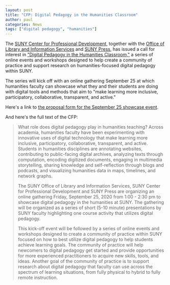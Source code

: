 ```yaml
---
layout: post
title: "CFP: Digital Pedagogy in the Humanities Classroom" 
author: paul
categories: News
tags: ["digital pedagogy", "humanities"]
---
```


<span class="drop">T</span>he [SUNY Center for Professional Development](https://cpd.suny.edu), together with the [Office of Library and Information Services](https://system.suny.edu/olis/) and [SUNY Press](http://www.sunypress.edu/), has issued a call for interest in ["Digital Pedagogy in the Humanities Classroom,"](https://sunycpd.eventsair.com/QuickEventWebsitePortal/dphc20/dphc) a series of online events and workshops designed to help create a community of practice and support research on humanities-focused digital pedagogy within SUNY.

The series will kick off with an online gathering September 25 at which humanities faculty can showcase what they and their students are doing with digital tools and methods that aim to "make learning more inclusive, participatory, collaborative, transparent, and active."

<!--more-->

Here's a link to [the proposal form for the September 25 showcase event](https://www.surveymonkey.com/r/SUNYHumanities).

And here's the full text of the CFP:

> What role does digital pedagogy play in humanities teaching? Across academia, humanities faculty have been experimenting with innovative uses of digital technology that make learning more inclusive, participatory, collaborative, transparent, and active. Students in humanities disciplines are annotating websites, contributing to public-facing digital archives, analyzing texts through computation, encoding digitized documents, engaging in multimedia storytelling, sharing knowledge and self-reflection through blogs and podcasts, and visualizing humanities data in maps, timelines, and network graphs.
>
> The SUNY Office of Library and Information Services, SUNY Center for Professional Development and SUNY Press are organizing an online gathering Friday, September 25, 2020 from 1:00 - 2:30 pm to showcase digital pedagogy in the humanities at SUNY. The gathering will be organized as a series of short (5-10 minute) presentations by SUNY faculty highlighting one course activity that utilizes digital pedagogy.
>
> This kick-off event will be followed by a series of online events and workshops designed to create a community of practice within SUNY focused on how to best utilize digital pedagogy to help students achieve learning goals. The community of practice will help newcomers to digital pedagogy get started and provide opportunities for more experienced practitioners to acquire new skills, tools, and ideas. Another goal of the community of practice is to support research about digital pedagogy that faculty can use across the spectrum of learning situations, from fully physical to hybrid to fully remote instruction.